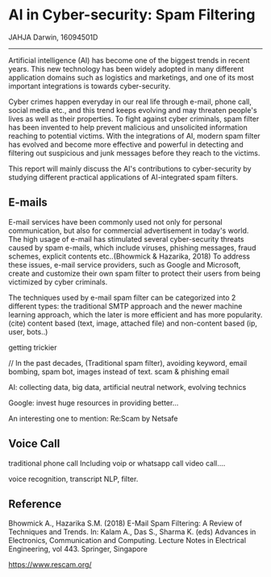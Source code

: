 # AI in Cyber-security: Spam Filtering

JAHJA Darwin, 16094501D

---
Artificial intelligence (AI) has become one of the biggest trends in recent years. This new technology has been widely adopted in many different application domains such as logistics and marketings, and one of its most important integrations is towards cyber-security.

Cyber crimes happen everyday in our real life through e-mail, phone call, social media etc., and this trend keeps evolving and may threaten people's lives as well as their properties. To fight against cyber criminals, spam filter has been invented to help prevent malicious and unsolicited information reaching to potential victims. With the integrations of AI, modern spam filter has evolved and become more effective and powerful in detecting and filtering out suspicious and junk messages before they reach to the victims.

This report will mainly discuss the AI's contributions to cyber-security by studying different practical applications of AI-integrated spam filters.

## E-mails

E-mail services have been commonly used not only for personal communication, but also for commercial advertisement in today's world. The high usage of e-mail has stimulated several cyber-security threats caused by spam e-mails, which include viruses, phishing messages, fraud schemes, explicit contents etc..(Bhowmick & Hazarika, 2018) To address these issues, e-mail service providers, such as Google and Microsoft, create and customize their own spam filter to protect their users from being victimized by cyber criminals.

<!-- Talk about naive bayern -->
The techniques used by e-mail spam filter can be categorized into 2 different types: the traditional SMTP approach and the newer machine learning approach, which the later is more efficient and has more popularity.(cite) content based (text, image, attached file) and non-content based (ip, user, bots..)

getting trickier

// In the past decades, (Traditional spam filter), avoiding keyword, email bombing, spam bot, images instead of text. scam & phishing email

AI: collecting data, big data, artificial neutral network, evolving technics

Google: invest huge resources in providing better...

An interesting one to mention: Re:Scam by Netsafe

## Voice Call

traditional phone call Including voip or whatsapp call video call....

voice recognition, transcript NLP, filter. 

## Reference

Bhowmick A., Hazarika S.M. (2018) E-Mail Spam Filtering: A Review of Techniques and Trends. In: Kalam A., Das S., Sharma K. (eds) Advances in Electronics, Communication and Computing. Lecture Notes in Electrical Engineering, vol 443. Springer, Singapore


https://www.rescam.org/